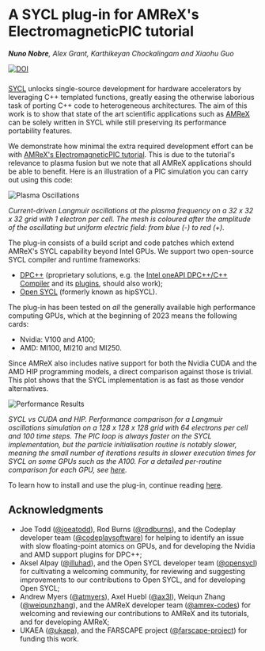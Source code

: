 # A SYCL plug-in for AMReX's ElectromagneticPIC tutorial

_**Nuno Nobre**, Alex Grant, Karthikeyan Chockalingam and Xiaohu Guo_

[![DOI](https://zenodo.org/badge/650097643.svg)](https://zenodo.org/badge/latestdoi/650097643)
###

[SYCL](https://www.khronos.org/sycl/) unlocks single-source development for
hardware accelerators by leveraging C++ templated functions, greatly easing the
otherwise laborious task of porting C++ code to heterogeneous architectures.
The aim of this work is to show that state of the art scientific applications
such as [AMReX](https://amrex-codes.github.io) can be solely written in SYCL
while still preserving its performance portability features.

We demonstrate how minimal the extra required development effort can be with
[AMReX's ElectromagneticPIC tutorial](https://amrex-codes.github.io/amrex/tutorials_html/Particles_Tutorial.html#electromagneticpic).
This is due to the tutorial's relevance to plasma fusion but we note that
all AMReX applications should be able to benefit.
Here is an illustration of a PIC simulation you can carry out using this code:

![Plasma Oscillations](https://github.com/amrPX-Projects/empic-bench/blob/master/doc/fig/Langmuir.gif)

_Current-driven Langmuir oscillations at the plasma frequency on a
32 x 32 x 32 grid with 1 electron per cell. The mesh is coloured after the
amplitude of the oscillating but uniform electric field: from blue (-) to red
(+)._

The plug-in consists of a build script and code patches which extend
AMReX's SYCL capability beyond Intel GPUs.
We support two open-source SYCL compiler and runtime frameworks:
- [DPC++](https://github.com/intel/llvm) (proprietary solutions, e.g. the
[Intel oneAPI DPC++/C++ Compiler](https://www.intel.com/content/www/us/en/developer/tools/oneapi/dpc-compiler.html)
and its [plugins](https://codeplay.com/portal/blogs/2022/12/16/bringing-nvidia-and-amd-support-to-oneapi.html),
should also work);
- [Open SYCL](https://github.com/OpenSYCL/OpenSYCL)
(formerly known as hipSYCL).

The plug-in has been tested on _all_ the generally available high performance
computing GPUs, which at the beginning of 2023 means the following cards:

- Nvidia: V100 and A100;
- AMD: MI100, MI210 and MI250.

Since AMReX also includes native support for both the Nvidia CUDA and the AMD
HIP programming models, a direct comparison against those is trivial. This plot
shows that the SYCL implementation is as fast as those vendor alternatives.

![Performance Results](https://github.com/amrPX-Projects/empic-bench/blob/master/doc/fig/Performance.png)

_SYCL vs CUDA and HIP. Performance comparison for a Langmuir oscillations
simulation on a 128 x 128 x 128 grid with 64 electrons per cell and 100 time
steps. The PIC loop is always faster on the SYCL implementation, but the
particle initialisation routine is notably slower, meaning the small number of
iterations results in slower execution times for SYCL on some GPUs such as the
A100. For a detailed per-routine comparison for each GPU, see
[here](doc/fig/PerformancePerRoutine.pdf)._

To learn how to install and use the plug-in, continue reading
[here](doc/use_plugin.md).

## Acknowledgments

- Joe Todd ([@joeatodd](https://github.com/joeatodd)),
Rod Burns ([@rodburns](https://github.com/rodburns)),
and the Codeplay developer team
([@codeplaysoftware](https://github.com/codeplaysoftware))
for helping to identify an issue with slow floating-point atomics on GPUs,
and for developing the Nvidia and AMD support plugins for DPC++;
- Aksel Alpay ([@illuhad](https://github.com/illuhad)),
and the Open SYCL developer team
([@opensycl](https://github.com/opensycl))
for cultivating a welcoming community,
for reviewing and suggesting improvements to our contributions to Open SYCL,
and for developing Open SYCL;
- Andrew Myers ([@atmyers](https://github.com/atmyers)),
Axel Huebl ([@ax3l](https://github.com/ax3l)),
Weiqun Zhang ([@weiqunzhang](https://github.com/weiqunzhang)),
and the AMReX developer team
([@amrex-codes](https://github.com/amrex-codes))
for welcoming and reviewing our contributions to AMReX and its tutorials,
and for developing AMReX;
- UKAEA ([@ukaea](https://github.com/ukaea)),
and the FARSCAPE project
([@farscape-project](https://github.com/farscape-project))
for funding this work.
